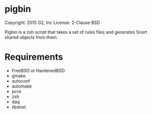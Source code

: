 pigbin
======
Copyright:  2015 G2, Inc
License:    2-Clause BSD

Pigbin is a zsh script that takes a set of rules files and generates
Snort shared objects from them.

Requirements
============

* FreeBSD or HardenedBSD
* gmake
* autoconf
* automake
* pcre
* zsh
* daq
* libdnet
